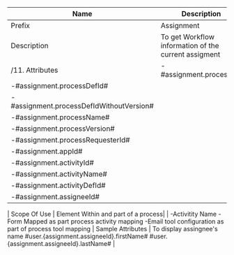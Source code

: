 | Name | Description |
| --- | --- |
| Prefix | Assignment|
| Description | To get Workflow  information of the current assigment |
|/11. Attributes | -#assignment.processId# |
| -#assignment.processDefId# |
| -#assignment.processDefIdWithoutVersion# |
| -#assignment.processName# |
| -#assignment.processVersion# |
| -#assignment.processRequesterId# |
| -#assignment.appId# |
| -#assignment.activityId# |
| -#assignment.activityName# |
| -#assignment.activityDefId# |
| -#assignment.assigneeId# |

| Scope Of Use | Element Within and part of a process|
	       | -Activitity Name
							-Form Mapped as part process 
							 activity mapping
							-Email tool configuration as part of 
							 process tool mapping |
Sample Attributes		| To display assingnee's name
				 #user.{assignment.assigneeId}.firstName# #user.{assignment.assigneeId}.lastName#	|
